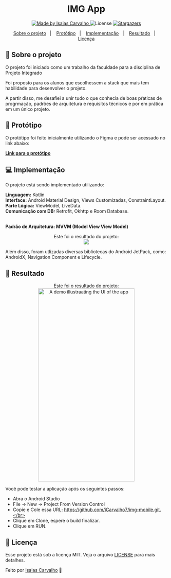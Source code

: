 <h1 align="center">IMG App</h1>

<p align="center">
  <a href="https://www.linkedin.com/in/isaias-carvalho">
    <img alt="Made by Isaias Carvalho" src="https://img.shields.io/badge/Made%20By-Isaias%20Carvalho-brightgreen">
  </a>

  <img alt="License" src="https://img.shields.io/badge/license-MIT-%2304D361">

  <a href="https://github.com/iCarvalho7/img-mobile/stargazers">
    <img alt="Stargazers" src="https://img.shields.io/github/stars/iCarvalho7/img-mobile?style=social">
  </a>
</p>

<p align="center">
  <a href="#rocket-sobre-o-projeto">Sobre o projeto</a>&nbsp;&nbsp;&nbsp;|&nbsp;&nbsp;&nbsp;
  <a href="#art-protótipo">Protótipo</a>&nbsp;&nbsp;&nbsp;|&nbsp;&nbsp;&nbsp;
  <a href="#computer-implementação">Implementação</a>&nbsp;&nbsp;&nbsp;|&nbsp;&nbsp;&nbsp;
  <a href="#clap-resultado">Resultado</a>&nbsp;&nbsp;&nbsp;|&nbsp;&nbsp;&nbsp;  
  <a href="#memo-licença">Licença</a>
</p>

## :rocket: Sobre o projeto

O projeto foi iniciado como um trabalho da faculdade para a disciplina de Projeto Integrado<br/>

Foi proposto para os alunos que escolhessem a stack que mais tem habilidade para desenvolver o projeto.

A partir disso, me desafiei a unir tudo o que conhecia de boas pŕaticas de progrmação, padrões de arquitetura e requisitos técnicos e por em prática em um único projeto.

## :art: Protótipo
O protótipo foi feito inicialmente utilizando o Figma e pode ser acessado no link abaixo:

**[Link para o protótipo](https://bit.ly/3rQskXa)** <br/>

## :computer: Implementação
O projeto está sendo implementado utilizando:<br/>

  **Linguagem:** Kotlin<br/>
  **Interface:** Android Material Design, Views Customizadas, ConstraintLayout.<br/>
  **Parte Lógica:** ViewModel, LiveData.<br/>
  **Comunicação com DB:** Retrofit, Okhttp e Room Database.  <br/> <br/>
  
  **Padrão de Arquitetura: MVVM (Model View View Model)**<br/>
  <p align="center">
    Este foi o resultado do projeto:</br>
    <img ent src="https://github.com/iCarvalho7/img-mobile/blob/dev/image/mvvm.png" style="display: inline; float: center"/>
</p>
  
Além disso, foram utlizadas diversas bibliotecas do Android JetPack, como: AndroidX, Navigation Component e Lifecycle.    

## :clap: Resultado
<p align="center">
    Este foi o resultado do projeto:</br>
    <img ent src="https://github.com/iCarvalho7/img-mobile/blob/dev/image/app_navigation.gif" alt="A demo illustraating the UI of the app" width="300" height="600" style="display: inline; float: center"/>
</p>

Você pode testar a aplicação após os seguintes passos: <br/>
  
- Abra o Android Studio</br>
- File -> New -> Project From Version Control</br>
- Copie e Cole essa URL: https://github.com/iCarvalho7/img-mobile.git.</br>
- Clique em Clone, espere o build finalizar.</br>
- Clique em RUN.</br>

## :memo: Licença

Esse projeto está sob a licença MIT. Veja o arquivo [LICENSE](LICENSE) para mais detalhes.

Feito por <a href="https://www.linkedin.com/in/isaias-carvalho" target="_blank">Isaias Carvalho</a> :wave:

